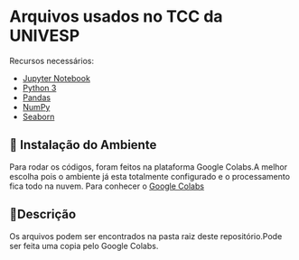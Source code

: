 # Arquivos usados no TCC  da UNIVESP

Recursos necessários:

- [Jupyter Notebook](https://jupyter.org/)
- [Python 3](https://www.python.org/download/releases/3.0/)
- [Pandas](https://pypi.org/project/pandas/)
- [NumPy](https://numpy.org/)
- [Seaborn](https://www.python-graph-gallery.com/seaborn/)

## <a id="instalacao">🔨 Instalação do Ambiente</a>
 Para rodar os códigos, foram feitos na plataforma Google Colabs.A melhor escolha pois o ambiente já esta totalmente configurado e o processamento fica todo na nuvem. Para conhecer o [Google Colabs](https://colab.research.google.com/)
 
 
## <a id="instalacao">🔨Descrição</a>
Os arquivos podem ser encontrados na pasta raiz deste repositório.Pode ser feita uma copia pelo Google Colabs.
